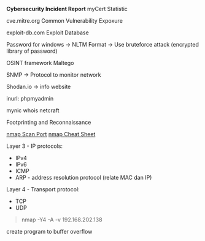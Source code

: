 **Cybersecurity Incident Report**
myCert Statistic 

cve.mitre.org
Common Vulnerability Expoxure

exploit-db.com
Exploit Database

Password for windows -> NLTM Format
-> Use bruteforce attack (encrypted library of password)

OSINT framework
Maltego

SNMP -> Protocol to monitor network

Shodan.io -> info website

inurl: phpmyadmin

mynic whois
netcraft

Footprinting and Reconnaissance

[nmap Scan Port](https://phoenixnap.com/kb/nmap-scan-open-ports)
[nmap Cheat Sheet](https://www.stationx.net/nmap-cheat-sheet/)

Layer 3 - IP protocols:
- IPv4
- IPv6
- ICMP
- ARP - address resolution protocol (relate MAC dan IP)

Layer 4 - Transport protocol:
- TCP
- UDP

> nmap -Y4 -A -v 192.168.202.138

create program to buffer overflow